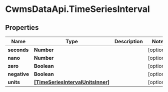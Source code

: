 # CwmsDataApi.TimeSeriesInterval

## Properties

Name | Type | Description | Notes
------------ | ------------- | ------------- | -------------
**seconds** | **Number** |  | [optional] 
**nano** | **Number** |  | [optional] 
**zero** | **Boolean** |  | [optional] 
**negative** | **Boolean** |  | [optional] 
**units** | [**[TimeSeriesIntervalUnitsInner]**](TimeSeriesIntervalUnitsInner.md) |  | [optional] 


